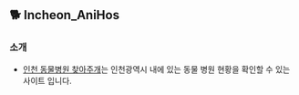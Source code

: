 ## 🐕 Incheon_AniHos
### 소개
- [인천 동물병원 찾아주개](https://beurmuz.github.io/Incheon_AniHos/)는 인천광역시 내에 있는 동물 병원 현황을 확인할 수 있는 사이트 입니다. 
